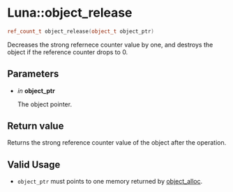 # Luna::object_release

```c++
ref_count_t object_release(object_t object_ptr)
```

Decreases the strong refernece counter value by one, and destroys the object if the reference counter drops to 0. 



## Parameters
* *in* **object_ptr**

    The object pointer. 

## Return value
Returns the strong reference counter value of the object after the operation. 

## Valid Usage
* `object_ptr` must points to one memory returned by [object_alloc](group___runtime_object_1gabbcaac45f20e9e4c322fb1db0376b641.md). 

